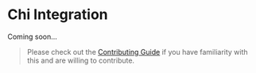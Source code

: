 # Chi Integration

Coming soon...

> Please check out the [Contributing Guide](Contributing.md) if you have familiarity with this and are willing to contribute.

